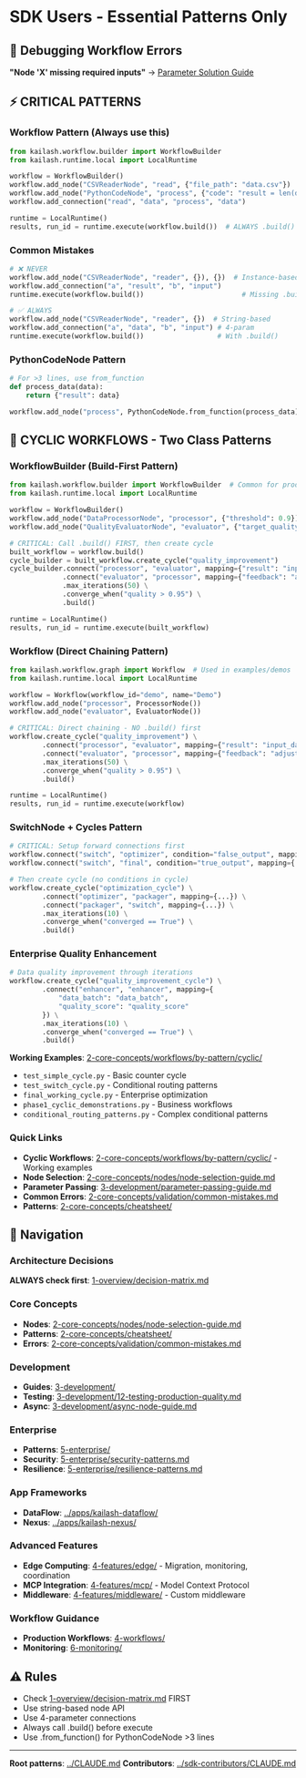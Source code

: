 # SDK Users - Essential Patterns Only

## 🚨 **Debugging Workflow Errors**
**"Node 'X' missing required inputs"** → [Parameter Solution Guide](2-core-concepts/validation/common-mistakes.md#mistake--1-missing-required-parameters-new-in-v070)

## ⚡ CRITICAL PATTERNS

### Workflow Pattern (Always use this)
```python
from kailash.workflow.builder import WorkflowBuilder
from kailash.runtime.local import LocalRuntime

workflow = WorkflowBuilder()
workflow.add_node("CSVReaderNode", "read", {"file_path": "data.csv"})
workflow.add_node("PythonCodeNode", "process", {"code": "result = len(data)"})
workflow.add_connection("read", "data", "process", "data")

runtime = LocalRuntime()
results, run_id = runtime.execute(workflow.build())  # ALWAYS .build()
```

### Common Mistakes
```python
# ❌ NEVER
workflow.add_node("CSVReaderNode", "reader", {}), {})  # Instance-based
workflow.add_connection("a", "result", "b", "input")                       # 2-param
runtime.execute(workflow.build())                        # Missing .build()

# ✅ ALWAYS
workflow.add_node("CSVReaderNode", "reader", {})  # String-based
workflow.add_connection("a", "data", "b", "input") # 4-param
runtime.execute(workflow.build())                  # With .build()
```

### PythonCodeNode Pattern
```python
# For >3 lines, use from_function
def process_data(data):
    return {"result": data}

workflow.add_node("process", PythonCodeNode.from_function(process_data))
```

## 🔄 CYCLIC WORKFLOWS - Two Class Patterns

### WorkflowBuilder (Build-First Pattern)
```python
from kailash.workflow.builder import WorkflowBuilder  # Common for production
from kailash.runtime.local import LocalRuntime

workflow = WorkflowBuilder()
workflow.add_node("DataProcessorNode", "processor", {"threshold": 0.9})
workflow.add_node("QualityEvaluatorNode", "evaluator", {"target_quality": 0.95})

# CRITICAL: Call .build() FIRST, then create cycle
built_workflow = workflow.build()
cycle_builder = built_workflow.create_cycle("quality_improvement")
cycle_builder.connect("processor", "evaluator", mapping={"result": "input_data"}) \
             .connect("evaluator", "processor", mapping={"feedback": "adjustment"}) \
             .max_iterations(50) \
             .converge_when("quality > 0.95") \
             .build()

runtime = LocalRuntime()
results, run_id = runtime.execute(built_workflow)
```

### Workflow (Direct Chaining Pattern)
```python
from kailash.workflow.graph import Workflow  # Used in examples/demos
from kailash.runtime.local import LocalRuntime

workflow = Workflow(workflow_id="demo", name="Demo")
workflow.add_node("processor", ProcessorNode())
workflow.add_node("evaluator", EvaluatorNode())

# CRITICAL: Direct chaining - NO .build() first
workflow.create_cycle("quality_improvement") \
        .connect("processor", "evaluator", mapping={"result": "input_data"}) \
        .connect("evaluator", "processor", mapping={"feedback": "adjustment"}) \
        .max_iterations(50) \
        .converge_when("quality > 0.95") \
        .build()

runtime = LocalRuntime()
results, run_id = runtime.execute(workflow)
```

### SwitchNode + Cycles Pattern
```python
# CRITICAL: Setup forward connections first
workflow.connect("switch", "optimizer", condition="false_output", mapping={...})
workflow.connect("switch", "final", condition="true_output", mapping={...})

# Then create cycle (no conditions in cycle)
workflow.create_cycle("optimization_cycle") \
        .connect("optimizer", "packager", mapping={...}) \
        .connect("packager", "switch", mapping={...}) \
        .max_iterations(10) \
        .converge_when("converged == True") \
        .build()
```

### Enterprise Quality Enhancement
```python
# Data quality improvement through iterations
workflow.create_cycle("quality_improvement_cycle") \
        .connect("enhancer", "enhancer", mapping={
            "data_batch": "data_batch",
            "quality_score": "quality_score"
        }) \
        .max_iterations(10) \
        .converge_when("converged == True") \
        .build()
```

**Working Examples**: [2-core-concepts/workflows/by-pattern/cyclic/](2-core-concepts/workflows/by-pattern/cyclic/)
- `test_simple_cycle.py` - Basic counter cycle
- `test_switch_cycle.py` - Conditional routing patterns
- `final_working_cycle.py` - Enterprise optimization
- `phase1_cyclic_demonstrations.py` - Business workflows
- `conditional_routing_patterns.py` - Complex conditional patterns

### Quick Links
- **Cyclic Workflows**: [2-core-concepts/workflows/by-pattern/cyclic/](2-core-concepts/workflows/by-pattern/cyclic/) - Working examples
- **Node Selection**: [2-core-concepts/nodes/node-selection-guide.md](2-core-concepts/nodes/node-selection-guide.md)
- **Parameter Passing**: [3-development/parameter-passing-guide.md](3-development/parameter-passing-guide.md)
- **Common Errors**: [2-core-concepts/validation/common-mistakes.md](2-core-concepts/validation/common-mistakes.md)
- **Patterns**: [2-core-concepts/cheatsheet/](2-core-concepts/cheatsheet/)

## 🎯 Navigation

### Architecture Decisions
**ALWAYS check first**: [1-overview/decision-matrix.md](1-overview/decision-matrix.md)

### Core Concepts
- **Nodes**: [2-core-concepts/nodes/node-selection-guide.md](2-core-concepts/nodes/node-selection-guide.md)
- **Patterns**: [2-core-concepts/cheatsheet/](2-core-concepts/cheatsheet/)
- **Errors**: [2-core-concepts/validation/common-mistakes.md](2-core-concepts/validation/common-mistakes.md)

### Development
- **Guides**: [3-development/](3-development/)
- **Testing**: [3-development/12-testing-production-quality.md](3-development/12-testing-production-quality.md)
- **Async**: [3-development/async-node-guide.md](3-development/async-node-guide.md)

### Enterprise
- **Patterns**: [5-enterprise/](5-enterprise/)
- **Security**: [5-enterprise/security-patterns.md](5-enterprise/security-patterns.md)
- **Resilience**: [5-enterprise/resilience-patterns.md](5-enterprise/resilience-patterns.md)

### App Frameworks
- **DataFlow**: [../apps/kailash-dataflow/](../apps/kailash-dataflow/)
- **Nexus**: [../apps/kailash-nexus/](../apps/kailash-nexus/)

### Advanced Features
- **Edge Computing**: [4-features/edge/](4-features/edge/) - Migration, monitoring, coordination
- **MCP Integration**: [4-features/mcp/](4-features/mcp/) - Model Context Protocol
- **Middleware**: [4-features/middleware/](4-features/middleware/) - Custom middleware

### Workflow Guidance
- **Production Workflows**: [4-workflows/](4-workflows/)
- **Monitoring**: [6-monitoring/](6-monitoring/)

## ⚠️ Rules
- Check [1-overview/decision-matrix.md](1-overview/decision-matrix.md) FIRST
- Use string-based node API
- Use 4-parameter connections
- Always call .build() before execute
- Use .from_function() for PythonCodeNode >3 lines

---
**Root patterns**: [../CLAUDE.md](../CLAUDE.md)
**Contributors**: [../sdk-contributors/CLAUDE.md](../sdk-contributors/CLAUDE.md)
